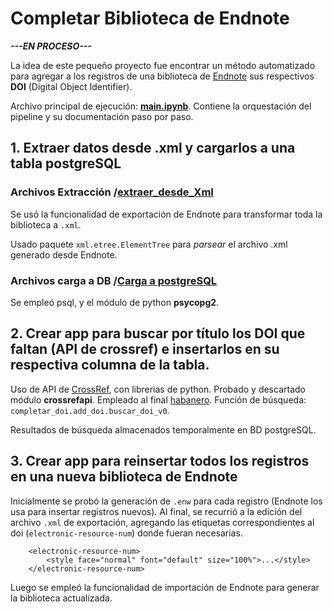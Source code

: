 # Completar Biblioteca de Endnote

***---EN PROCESO---***

La idea de este pequeño proyecto fue encontrar un método automatizado para agregar a los registros de una biblioteca de [Endnote](https://endnote.com/) sus respectivos **DOI** (Digital Object Identifier).

Archivo principal de ejecución: **[main.ipynb](main.ipynb)**. Contiene la orquestación del pipeline y su documentación paso por paso.

## 1. Extraer datos desde .xml y cargarlos a una tabla postgreSQL
### Archivos Extracción /[extraer_desde_Xml](extraer_desde_xml)
Se usó la funcionalidad de exportación de Endnote para transformar toda la biblioteca a `.xml`.

Usado paquete `xml.etree.ElementTree` para *parsear* el archivo .xml generado desde Endnote.

### Archivos carga a DB /[Carga a postgreSQL](carga_posgres)
Se empleó psql, y el módulo de python **psycopg2**.

## 2. Crear app para buscar por título los DOI que faltan (API de crossref) e insertarlos en su respectiva columna de la tabla.
Uso de API de [CrossRef](https://search.crossref.org/), con librerias de python. Probado y descartado módulo **crossrefapi**. Empleado al final [habanero](https://pypi.org/project/habanero/). Función de búsqueda: `completar_doi.add_doi.buscar_doi_v0`.

Resultados de búsqueda almacenados temporalmente en BD postgreSQL.

## 3. Crear app para reinsertar todos los registros en una nueva biblioteca de Endnote
Inicialmente se probó la generación de `.enw` para cada registro (Endnote los usa para insertar registros nuevos). Al final, se recurrió a la edición del archivo `.xml` de exportación, agregando las etiquetas correspondientes al doi (`electronic-resource-num`)  donde fueran necesarias.

```
    <electronic-resource-num>
        <style face="normal" font="default" size="100%">...</style>
    </electronic-resource-num>
```

Luego se empleó la funcionalidad de importación de Endnote para generar la biblioteca actualizada.